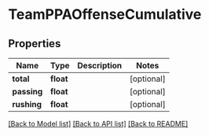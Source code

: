 # TeamPPAOffenseCumulative

## Properties
Name | Type | Description | Notes
------------ | ------------- | ------------- | -------------
**total** | **float** |  | [optional] 
**passing** | **float** |  | [optional] 
**rushing** | **float** |  | [optional] 

[[Back to Model list]](../README.md#documentation-for-models) [[Back to API list]](../README.md#documentation-for-api-endpoints) [[Back to README]](../README.md)


